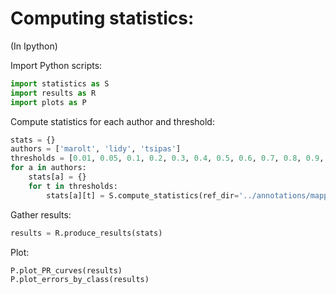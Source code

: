 # Computing statistics:

(In Ipython)

Import Python scripts:
```python
import statistics as S
import results as R
import plots as P
```

Compute statistics for each author and threshold:
```python
stats = {}
authors = ['marolt', 'lidy', 'tsipas']
thresholds = [0.01, 0.05, 0.1, 0.2, 0.3, 0.4, 0.5, 0.6, 0.7, 0.8, 0.9, 0.95, 0.99]
for a in authors:
    stats[a] = {}
    for t in thresholds:
        stats[a][t] = S.compute_statistics(ref_dir='../annotations/mapped_annotations/', est_dir='../estimations/' + a + '/formatted_estimations/threshold_' + str(t) + '/', ncpus=<ncpus>)
```
Gather results:
```python
results = R.produce_results(stats)
```
Plot:
```python
P.plot_PR_curves(results)
P.plot_errors_by_class(results)
```
